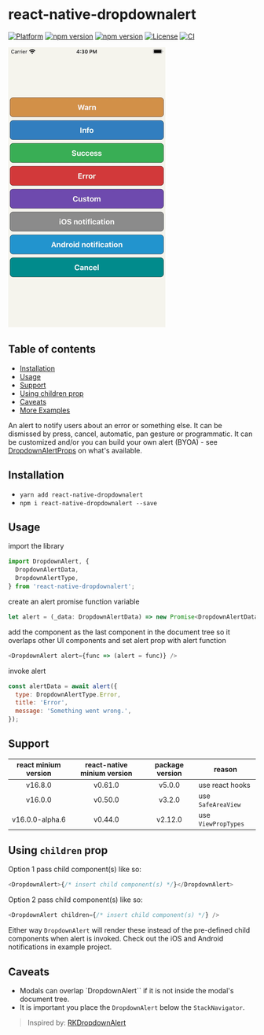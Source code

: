 # react-native-dropdownalert

[![Platform](https://img.shields.io/badge/-react--native-grey.svg?style=for-the-badge&logo=react)](https://reactnative.dev)
[![npm version](https://img.shields.io/npm/v/react-native-dropdownalert.svg?style=for-the-badge&logo=npm)](https://www.npmjs.com/package/react-native-dropdownalert)
[![npm version](https://img.shields.io/npm/dm/react-native-dropdownalert.svg?style=for-the-badge&logo=npm)](https://www.npmjs.com/package/react-native-dropdownalert)
[![License](https://img.shields.io/badge/license-MIT-blue.svg?style=for-the-badge)](https://raw.github.com/testshallpass/react-native-dropdownalert/master/LICENSE)
[![CI](https://github.com/testshallpass/react-native-dropdownalert/actions/workflows/ci.yml/badge.svg)](https://github.com/testshallpass/react-native-dropdownalert/actions/workflows/ci.yml)

![screenshot](./screenshots/demo.gif)

## Table of contents

- [Installation](#installation)
- [Usage](#usage)
- [Support](#support)
- [Using children prop](#using-children-prop)
- [Caveats](#caveats)
- [More Examples](./example/App.tsx)

An alert to notify users about an error or something else. It can be dismissed by press, cancel, automatic, pan gesture or programmatic. It can be customized and/or you can build your own alert (BYOA) - see [DropdownAlertProps](./DropdownAlert.tsx) on what's available.

## Installation

- `yarn add react-native-dropdownalert`
- `npm i react-native-dropdownalert --save`

## Usage

import the library

```javascript
import DropdownAlert, {
  DropdownAlertData,
  DropdownAlertType,
} from 'react-native-dropdownalert';
```

create an alert promise function variable

```javascript
let alert = (_data: DropdownAlertData) => new Promise<DropdownAlertData>(res => res);
```

add the component as the last component in the document tree so it overlaps other UI components and set alert prop with alert function

```javascript
<DropdownAlert alert={func => (alert = func)} />
```

invoke alert

```javascript
const alertData = await alert({
  type: DropdownAlertType.Error,
  title: 'Error',
  message: 'Something went wrong.',
});
```

## Support

| react minium version | react-native minium version | package version | reason              |
| :------------------: | :-------------------------: | :-------------: | ------------------- |
|       v16.8.0        |           v0.61.0           |     v5.0.0      | use react hooks     |
|       v16.0.0        |           v0.50.0           |     v3.2.0      | use `SafeAreaView`  |
|   v16.0.0-alpha.6    |           v0.44.0           |     v2.12.0     | use `ViewPropTypes` |

## Using `children` prop

Option 1 pass child component(s) like so:

```javascript
<DropdownAlert>{/* insert child component(s) */}</DropdownAlert>
```

Option 2 pass child component(s) like so:

```javascript
<DropdownAlert children={/* insert child component(s) */} />
```

Either way `DropdownAlert` will render these instead of the pre-defined child components when alert is invoked. Check out the iOS and Android notifications in example project.

## Caveats

- Modals can overlap `DropdownAlert`` if it is not inside the modal's document tree.
- It is important you place the `DropdownAlert` below the `StackNavigator`.

> Inspired by: [RKDropdownAlert](https://github.com/cwRichardKim/RKDropdownAlert)
